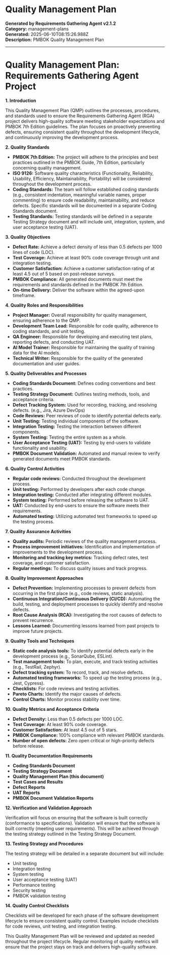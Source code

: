 # Quality Management Plan

**Generated by Requirements Gathering Agent v2.1.2**  
**Category:** management-plans  
**Generated:** 2025-06-10T08:15:26.988Z  
**Description:** PMBOK Quality Management Plan

---

# Quality Management Plan: Requirements Gathering Agent Project

**1. Introduction**

This Quality Management Plan (QMP) outlines the processes, procedures, and standards used to ensure the Requirements Gathering Agent (RGA) project delivers high-quality software meeting stakeholder expectations and PMBOK 7th Edition guidelines.  The plan focuses on proactively preventing defects, ensuring consistent quality throughout the development lifecycle, and continuously improving the development process.

**2. Quality Standards**

* **PMBOK 7th Edition:** The project will adhere to the principles and best practices outlined in the PMBOK Guide, 7th Edition, particularly concerning quality management.
* **ISO 9126:**  Software quality characteristics (Functionality, Reliability, Usability, Efficiency, Maintainability, Portability) will be considered throughout the development process.
* **Coding Standards:**  The team will follow established coding standards (e.g., consistent indentation, meaningful variable names, proper commenting) to ensure code readability, maintainability, and reduce defects.  Specific standards will be documented in a separate Coding Standards document.
* **Testing Standards:**  Testing standards will be defined in a separate Testing Strategy document and will include unit, integration, system, and user acceptance testing (UAT).

**3. Quality Objectives**

* **Defect Rate:** Achieve a defect density of less than 0.5 defects per 1000 lines of code (LOC).
* **Test Coverage:** Achieve at least 90% code coverage through unit and integration testing.
* **Customer Satisfaction:** Achieve a customer satisfaction rating of at least 4.5 out of 5 based on post-release surveys.
* **PMBOK Compliance:** All generated documents must meet the requirements and standards defined in the PMBOK 7th Edition.
* **On-time Delivery:** Deliver the software within the agreed-upon timeframe.

**4. Quality Roles and Responsibilities**

* **Project Manager:** Overall responsibility for quality management, ensuring adherence to the QMP.
* **Development Team Lead:** Responsible for code quality, adherence to coding standards, and unit testing.
* **QA Engineer:** Responsible for developing and executing test plans, reporting defects, and conducting UAT.
* **AI Model Trainer:** Responsible for maintaining the quality of training data for the AI models.
* **Technical Writer:** Responsible for the quality of the generated documentation and user guides.

**5. Quality Deliverables and Processes**

* **Coding Standards Document:** Defines coding conventions and best practices.
* **Testing Strategy Document:** Outlines testing methods, tools, and acceptance criteria.
* **Defect Tracking System:**  Used for recording, tracking, and resolving defects. (e.g., Jira, Azure DevOps)
* **Code Reviews:**  Peer reviews of code to identify potential defects early.
* **Unit Testing:**  Testing individual components of the software.
* **Integration Testing:** Testing the interaction between different components.
* **System Testing:** Testing the entire system as a whole.
* **User Acceptance Testing (UAT):** Testing by end-users to validate functionality and usability.
* **PMBOK Document Validation:** Automated and manual review to verify generated documents meet PMBOK standards.

**6. Quality Control Activities**

* **Regular code reviews:** Conducted throughout the development process.
* **Unit testing:** Performed by developers after each code change.
* **Integration testing:** Conducted after integrating different modules.
* **System testing:** Performed before releasing the software to UAT.
* **UAT:**  Conducted by end-users to ensure the software meets their requirements.
* **Automated testing:** Utilizing automated test frameworks to speed up the testing process.

**7. Quality Assurance Activities**

* **Quality audits:** Periodic reviews of the quality management process.
* **Process improvement initiatives:** Identification and implementation of improvements to the development process.
* **Monitoring and tracking key metrics:** Tracking defect rates, test coverage, and customer satisfaction.
* **Regular meetings:** To discuss quality issues and track progress.

**8. Quality Improvement Approaches**

* **Defect Prevention:** Implementing processes to prevent defects from occurring in the first place (e.g., code reviews, static analysis).
* **Continuous Integration/Continuous Delivery (CI/CD):** Automating the build, testing, and deployment processes to quickly identify and resolve defects.
* **Root Cause Analysis (RCA):** Investigating the root causes of defects to prevent recurrence.
* **Lessons Learned:** Documenting lessons learned from past projects to improve future projects.

**9. Quality Tools and Techniques**

* **Static code analysis tools:** To identify potential defects early in the development process (e.g., SonarQube, ESLint).
* **Test management tools:** To plan, execute, and track testing activities (e.g., TestRail, Zephyr).
* **Defect tracking system:** To record, track, and resolve defects.
* **Automated testing frameworks:** To speed up the testing process (e.g., Jest, Cypress).
* **Checklists:** For code reviews and testing activities.
* **Pareto Charts:**  Identify the major causes of defects.
* **Control Charts:** Monitor process stability over time.

**10. Quality Metrics and Acceptance Criteria**

* **Defect Density:**  Less than 0.5 defects per 1000 LOC.
* **Test Coverage:**  At least 90% code coverage.
* **Customer Satisfaction:**  At least 4.5 out of 5 stars.
* **PMBOK Compliance:**  100% compliance with relevant PMBOK standards.
* **Number of open defects:**  Zero open critical or high-priority defects before release.

**11. Quality Documentation Requirements**

* **Coding Standards Document**
* **Testing Strategy Document**
* **Quality Management Plan (this document)**
* **Test Cases and Results**
* **Defect Reports**
* **UAT Reports**
* **PMBOK Document Validation Reports**

**12. Verification and Validation Approach**

Verification will focus on ensuring that the software is built correctly (conformance to specifications). Validation will ensure that the software is built correctly (meeting user requirements). This will be achieved through the testing strategy outlined in the Testing Strategy Document.

**13. Testing Strategy and Procedures**

The testing strategy will be detailed in a separate document but will include:

* Unit testing
* Integration testing
* System testing
* User acceptance testing (UAT)
* Performance testing
* Security testing
* PMBOK validation testing

**14. Quality Control Checklists**

Checklists will be developed for each phase of the software development lifecycle to ensure consistent quality control.  Examples include checklists for code reviews, unit testing, and integration testing.


This Quality Management Plan will be reviewed and updated as needed throughout the project lifecycle.  Regular monitoring of quality metrics will ensure that the project stays on track and delivers high-quality software.
